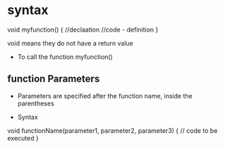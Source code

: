 # syntax

void myfunction() { //declaation
    //code  - definition
}

void means they do not have a return value

* To call the function
myfunction()

## function Parameters
* Parameters are specified after the function name, inside the parentheses

* Syntax

void functionName(parameter1, parameter2, parameter3) {
  // code to be executed
}